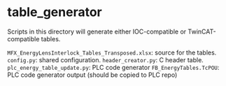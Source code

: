 table_generator
===============

Scripts in this directory will generate either IOC-compatible or
TwinCAT-compatible tables.

``MFX_EnergyLensInterlock_Tables_Transposed.xlsx``: source for the tables.
``config.py``: shared configuration.
``header_creator.py``: C header table.
``plc_energy_table_update.py``: PLC code generator
``FB_EnergyTables.TcPOU``: PLC code generator output (should be copied to PLC repo)
